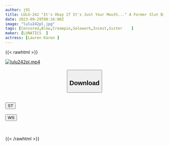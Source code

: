 ```yaml
---
author: j91
title: LULU-242 "It's Okay If It's Just Your Mouth..." A Former Slut Bitch's Fair-skinned, Big-ass Half-sister-in-law, Lauren Hana Koi, Has No Choice But To Suck And Swallow 13 Times At The Behest Of Her Younger Brother, Who Has A Strong Sexual Desire
date: 2023-09-29T00:34:00Z
image: "lulu242pl.jpg"
tags: [Censored,Blow,Creampie,Solowork,Incest,Sister	]
maker: [LUNATICS  ]
actress: [Lauren Karen ]
---
```



{{< rawhtml >}}

<div class="video" data-videoid="MA2zZdYblmT04j">
    <a href="javascript:;">
        <img src="https://my.j91.asia/posts/lulu242pl/lulu242pl.jpg" width="WIDTH" height="HEIGHT" alt="lulu242pl.mp4" loading="lazy">
    </a>
</div>

<script type="text/javascript" src="https://j91.asia/asset/on-demand-st.js"></script>

<br>
  <link rel="stylesheet" href="https://j91.asia/asset/bs5.css">
  
  <center>
  <button class="btn btn-primary" type="button" data-bs-toggle="collapse" data-bs-target=".multi-collapse" aria-expanded="false" aria-controls="multiCollapseExample1 multiCollapseExample2"><h2>Download</h2></button></center>
</p>
<div class="row">
  <div class="col">
    <div class="collapse multi-collapse" id="multiCollapseExample1">
      <div class="card card-body">
	      	      <br>
<div class="buttons">  
<a href="https://streamtape.to/v/MA2zZdYblmT04j"><button class="btn-hover color-3"><i class="fa fa-download"></i> ST</button></a></div>
    </div>
  </div>
</div>
  <div class="col">
    <div class="collapse multi-collapse" id="multiCollapseExample2">
      <div class="card card-body">
	      <br>
<div class="buttons">
    <a href="https://wolfstream.tv/nsle741i3rxk"><button class="btn-hover color-9"><i class="fa fa-download"></i> WS</button></a></div>
<br><br>
      </div>
    </div>
  </div>
</div>

{{< /rawhtml >}}